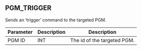 ## PGM\_TRIGGER

Sends an ‘trigger’ command to the targeted PGM.


| Parameter | Description | Description                 |
| --------- | ----------- | --------------------------- |
| PGM ID    | INT         | The id of the targeted PGM. |

